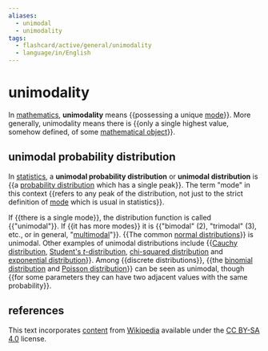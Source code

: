 ```yaml
---
aliases:
  - unimodal
  - unimodality
tags:
  - flashcard/active/general/unimodality
  - language/in/English
---
```


# unimodality

In [mathematics](mathematics.md), __unimodality__ means {{possessing a unique [mode](mode%20(statistics).md)}}. More generally, unimodality means there is {{only a single highest value, somehow defined, of some [mathematical object](mathematical%20object.md)}}. <!--SR:!2024-11-19,61,310!2024-10-25,41,290-->

## unimodal probability distribution

In [statistics](statistics.md), a __unimodal probability distribution__ or __unimodal distribution__ is {{a [probability distribution](probability%20distribution.md) which has a single peak}}. The term "mode" in this context {{refers to any peak of the distribution, not just to the strict definition of [mode](mode%20(statistics).md) which is usual in statistics}}. <!--SR:!2024-10-27,39,290!2024-11-09,53,310-->

If {{there is a single mode}}, the distribution function is called {{"unimodal"}}. If {{it has more modes}} it is {{"bimodal" (2), "trimodal" (3), etc., or in general, "[multimodal](multimodal%20distribution.md)"}}. {{The common [normal distributions](normal%20distribution.md)}} is unimodal. Other examples of unimodal distributions include {{[Cauchy distribution](Cauchy%20distribution.md), [Student's _t_-distribution](Student's%20t-distribution.md), [chi-squared distribution](chi-squared%20distribution.md) and [exponential distribution](exponential%20distribution.md)}}. Among {{discrete distributions}}, {{the [binomial distribution](binomial%20distribution.md) and [Poisson distribution](poisson%20distribution.md)}} can be seen as unimodal, though {{for some parameters they can have two adjacent values with the same probability}}. <!--SR:!2024-11-10,54,310!2024-11-18,60,310!2024-09-20,16,290!2024-11-14,56,310!2024-09-21,17,290!2024-09-21,17,290!2024-10-28,40,290!2024-10-27,40,290!2024-09-20,16,290-->

## references

This text incorporates [content](https://en.wikipedia.org/wiki/unimodality) from [Wikipedia](Wikipedia.md) available under the [CC BY-SA 4.0](https://creativecommons.org/licenses/by-sa/4.0/) license.
